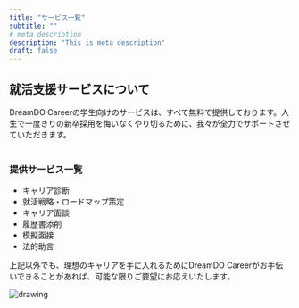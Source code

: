 ```yaml
---
title: "サービス一覧"
subtitle: ""
# meta description
description: "This is meta description"
draft: false
---
```


## 就活支援サービスについて
DreamDO Careerの学生向けのサービスは、すべて無料で提供しております。人生で一度きりの新卒採用を悔いなくやり切るために、我々が全力でサポートさせていただきます。<br/><br/>

### 提供サービス一覧

- キャリア診断
- 就活戦略・ロードマップ策定
- キャリア面談
- 履歴書添削
- 模擬面接
- 法的助言

上記以外でも、理想のキャリアを手に入れるためにDreamDO Careerがお手伝いできることがあれば、可能な限りご要望にお応えいたします。

<div><img src="../../images/home-2.png" alt="drawing" style="display: block; margin: 0px;"/></div>